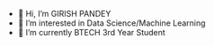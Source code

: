 - 👋 Hi, I’m GIRISH PANDEY
- 👀 I’m interested in Data Science/Machine Learning
- 🌱 I’m currently BTECH 3rd Year Student

<!---
Antonio7898/Antonio7898 is a ✨ special ✨ repository because its `README.md` (this file) appears on your GitHub profile.
You can click the Preview link to take a look at your changes.
--->
